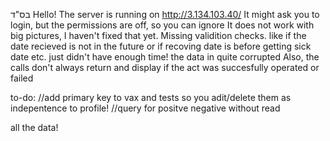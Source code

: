 בס"ד
Hello!
The server is running on http://3.134.103.40/
It might ask you to login, but the permissions are off, so you can ignore
It does not work with big pictures, I haven't fixed that yet. 
Missing validition checks. like if the date recieved is not in the future or if recoving date is before getting sick date etc. just didn't have enough time! the data in quite corrupted
Also, the calls don't always return and display if the act was succesfully operated or failed


to-do:
//add primary key to vax and tests  so you adit/delete them as indepentence to profile! 
//query for positve negative without read

 all the data!